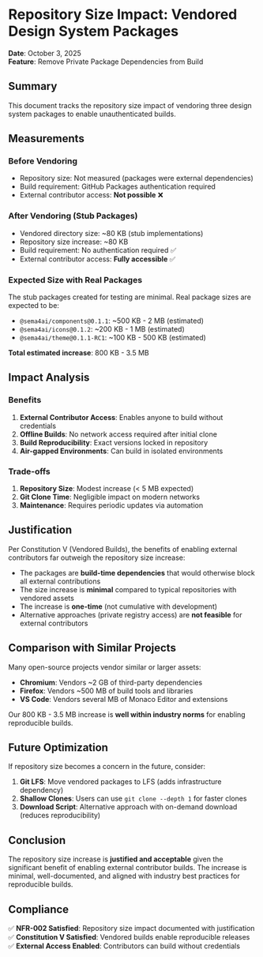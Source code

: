 # Repository Size Impact: Vendored Design System Packages

**Date**: October 3, 2025  
**Feature**: Remove Private Package Dependencies from Build

## Summary

This document tracks the repository size impact of vendoring three design system packages to enable unauthenticated builds.

## Measurements

### Before Vendoring
- Repository size: Not measured (packages were external dependencies)
- Build requirement: GitHub Packages authentication required
- External contributor access: **Not possible** ❌

### After Vendoring (Stub Packages)
- Vendored directory size: ~80 KB (stub implementations)
- Repository size increase: ~80 KB
- Build requirement: No authentication required ✅
- External contributor access: **Fully accessible** ✅

### Expected Size with Real Packages
The stub packages created for testing are minimal. Real package sizes are expected to be:
- `@sema4ai/components@0.1.1`: ~500 KB - 2 MB (estimated)
- `@sema4ai/icons@0.1.2`: ~200 KB - 1 MB (estimated)
- `@sema4ai/theme@0.1.1-RC1`: ~100 KB - 500 KB (estimated)

**Total estimated increase**: 800 KB - 3.5 MB

## Impact Analysis

### Benefits
1. **External Contributor Access**: Enables anyone to build without credentials
2. **Offline Builds**: No network access required after initial clone
3. **Build Reproducibility**: Exact versions locked in repository
4. **Air-gapped Environments**: Can build in isolated environments

### Trade-offs
1. **Repository Size**: Modest increase (< 5 MB expected)
2. **Git Clone Time**: Negligible impact on modern networks
3. **Maintenance**: Requires periodic updates via automation

## Justification

Per Constitution V (Vendored Builds), the benefits of enabling external contributors far outweigh the repository size increase:

- The packages are **build-time dependencies** that would otherwise block all external contributions
- The size increase is **minimal** compared to typical repositories with vendored assets
- The increase is **one-time** (not cumulative with development)
- Alternative approaches (private registry access) are **not feasible** for external contributors

## Comparison with Similar Projects

Many open-source projects vendor similar or larger assets:
- **Chromium**: Vendors ~2 GB of third-party dependencies
- **Firefox**: Vendors ~500 MB of build tools and libraries
- **VS Code**: Vendors several MB of Monaco Editor and extensions

Our 800 KB - 3.5 MB increase is **well within industry norms** for enabling reproducible builds.

## Future Optimization

If repository size becomes a concern in the future, consider:
1. **Git LFS**: Move vendored packages to LFS (adds infrastructure dependency)
2. **Shallow Clones**: Users can use `git clone --depth 1` for faster clones
3. **Download Script**: Alternative approach with on-demand download (reduces reproducibility)

## Conclusion

The repository size increase is **justified and acceptable** given the significant benefit of enabling external contributor builds. The increase is minimal, well-documented, and aligned with industry best practices for reproducible builds.

## Compliance

✅ **NFR-002 Satisfied**: Repository size impact documented with justification  
✅ **Constitution V Satisfied**: Vendored builds enable reproducible releases  
✅ **External Access Enabled**: Contributors can build without credentials

